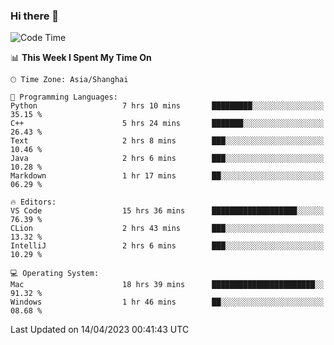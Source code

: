 ### Hi there 👋


<!--START_SECTION:waka-->
![Code Time](http://img.shields.io/badge/Code%20Time-1%2C099%20hrs%2026%20mins-blue)

📊 **This Week I Spent My Time On** 

```text
🕑︎ Time Zone: Asia/Shanghai

💬 Programming Languages: 
Python                   7 hrs 10 mins       █████████░░░░░░░░░░░░░░░░   35.15 % 
C++                      5 hrs 24 mins       ███████░░░░░░░░░░░░░░░░░░   26.43 % 
Text                     2 hrs 8 mins        ███░░░░░░░░░░░░░░░░░░░░░░   10.46 % 
Java                     2 hrs 6 mins        ███░░░░░░░░░░░░░░░░░░░░░░   10.28 % 
Markdown                 1 hr 17 mins        ██░░░░░░░░░░░░░░░░░░░░░░░   06.29 % 

🔥 Editors: 
VS Code                  15 hrs 36 mins      ███████████████████░░░░░░   76.39 % 
CLion                    2 hrs 43 mins       ███░░░░░░░░░░░░░░░░░░░░░░   13.32 % 
IntelliJ                 2 hrs 6 mins        ███░░░░░░░░░░░░░░░░░░░░░░   10.29 % 

💻 Operating System: 
Mac                      18 hrs 39 mins      ███████████████████████░░   91.32 % 
Windows                  1 hr 46 mins        ██░░░░░░░░░░░░░░░░░░░░░░░   08.68 % 
```


 Last Updated on 14/04/2023 00:41:43 UTC
<!--END_SECTION:waka-->

<!--
**SillyPasty/SillyPasty** is a ✨ _special_ ✨ repository because its `README.md` (this file) appears on your GitHub profile.

Here are some ideas to get you started:

- 🔭 I’m currently working on ...
- 🌱 I’m currently learning ...
- 👯 I’m looking to collaborate on ...
- 🤔 I’m looking for help with ...
- 💬 Ask me about ...
- 📫 How to reach me: ...
- 😄 Pronouns: ...
- ⚡ Fun fact: ...
-->


